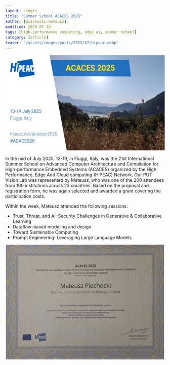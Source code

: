 ```yaml
---
layout: single
title: "Summer School ACACES 2025"
author: [piechocki-mateusz]
modified: 2025-07-19
tags: [high-performance computing, edge ai, summer school]
category: [article]
teaser: "/assets/images/posts/2025/07/hipeac.webp"
---
```


<p align="center">
    <img src="/assets/images/posts/2025/07/acaces25_banner.webp" height="300px"/>
</p>


In the mid of July 2025, 13-19, in Fiuggi, Italy, was the 21st International Summer School on Advanced Computer Architecture and Compilation for High-performance Embedded Systems (ACACES) organized by the High Performance, Edge And Cloud computing (HiPEAC) Network. Our PUT Vision Lab was represented by Mateusz, who was one of the 200 attendees from 100 institutions across 23 countries. Based on the proposal and registration form, he was again selected and awarded a grant covering the participation costs.

Within the week, Mateusz attended the following sessions:
- Trust, Threat, and AI: Security Challenges in Generative & Collaborative Learning
- Dataflow-based modeling and design
- Toward Sustainable Computing
- Prompt Engineering: Leveraging Large Language Models


<p align="center">
    <img src="/assets/images/posts/2025/07/acaces25_certificate.webp" width="500px" />
</p>
